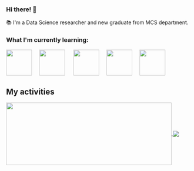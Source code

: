 ### Hi there! 👋

📚 I'm a Data Science researcher and new graduate from MCS department.


### What I'm currently learning:

<img src="https://cdn.jsdelivr.net/gh/devicons/devicon@latest/icons/python/python-original.svg" width="70px">&nbsp;&nbsp;&nbsp;&nbsp;
<img src="https://cdn.jsdelivr.net/gh/devicons/devicon/icons/r/r-original.svg" width="70px">&nbsp;&nbsp;&nbsp;&nbsp;&nbsp;
<img src="https://cdn.jsdelivr.net/gh/devicons/devicon/icons/csharp/csharp-original.svg" width="70px">&nbsp;&nbsp;&nbsp;&nbsp;
<img src="https://cdn.jsdelivr.net/gh/devicons/devicon/icons/microsoftsqlserver/microsoftsqlserver-plain-wordmark.svg" width="70px">&nbsp;&nbsp;&nbsp;&nbsp;
<img src="https://user-images.githubusercontent.com/89608627/156886324-2bcb7ec8-f388-41e7-b262-64354cfe6203.png" width="70px" height="">&nbsp;&nbsp;&nbsp;&nbsp;



## My activities

<a href="https://github.com/hnsdev/github-readme-stats">
  <img width=450 height=170 align="center" src="https://github-readme-stats.vercel.app/api?username=hnsdev&theme=midnight-purple&show_icons=true&bg_color=0D1117&hide_border=true" />
</a>
<a href="https://github.com/hnsdev/github-readme-stats">
  <img align="center" src="https://github-readme-stats.vercel.app/api/top-langs/?username=hnsdev&theme=midnight-purple&layout=compact&bg_color=0D1117&hide_border=true" />
</a>

